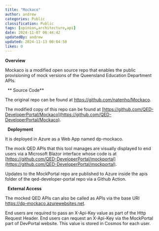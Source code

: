 ```yaml
---
title: "Mockaco"
author: andrew
categories: Public
classification: Public
tags: [opinion,architecture,api]
date: 2024-11-07 06:44:42 
updatedBy: andrew
updated: 2024-11-13 00:04:50 
likes: 0
---
```


**Overview**

Mockaco is a modified open source repo that enables the public provisioning of mock versions of the Queensland Education Department APIs.

&nbsp;
** Source Code**

The original repo can be found at https://github.com/natenho/Mockaco.
 
The modified copy of this repo can be found at [https://github.com/QED-DeveloperPortal/Mockaco](https://github.com/QED-DeveloperPortal/Mockaco).

&nbsp;
**Deployment**

It is deployed in Azure as a Web App named dp-mockaco.

The mock QED APIs that this tool manages are visually displayed to end users via a Microsoft Blazor interface whose code is at [https://github.com/QED-DeveloperPortal/mockportal](https://github.com/QED-DeveloperPortal/mockportal).

Updates to the MockPortal repo are published to Azure inside the apis folder of the qed-developer-portal repo via a Github Action.

&nbsp;
**External Access**

The mocked QED APIs can also be called as APIs via the base URI https://dp-mockaco.azurewebsites.net.

End users are required to pass an X-Api-Key value as part of the Http Request Header. End users can request an X-Api-Key via the MockPortal part of DevPortal website. This value is stored in Cosmos for each user.